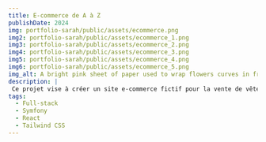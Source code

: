 ```yaml
---
title: E-commerce de A à Z
publishDate: 2024
img: portfolio-sarah/public/assets/ecommerce.png
img2: portfolio-sarah/public/assets/ecommerce_1.png
img3: portfolio-sarah/public/assets/ecommerce_2.png
img4: portfolio-sarah/public/assets/ecommerce_3.png
img5: portfolio-sarah/public/assets/ecommerce_4.png
img6: portfolio-sarah/public/assets/ecommerce_5.png
img_alt: A bright pink sheet of paper used to wrap flowers curves in front of rich blue background
description: |
 Ce projet vise à créer un site e-commerce fictif pour la vente de vêtements pour hommes et femmes. Offrant une interface intuitive et une large gamme de produits, il garantit une expérience d'achat fluide avec un paiement sécurisé. Une vitrine attrayante qui allie style et praticité !
tags:
  - Full-stack
  - Symfony
  - React
  - Tailwind CSS
---
```

